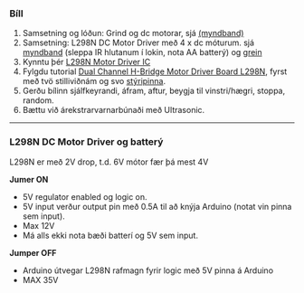 ### Bíll
1. Samsetning og lóðun: Grind og dc motorar, sjá [(myndband)](https://youtu.be/oCacTJyINAM) 
1. Samsetning: L298N DC Motor Driver með 4 x dc móturum. sjá [myndband](https://youtu.be/WlQ-E6P1jkY) (sleppa IR hlutanum í lokin, nota AA batterý) og [grein](https://www.instructables.com/Simple-CAR-Arduino-IR-Controlled/)
1. Kynntu þér [L298N Motor Driver IC](https://lastminuteengineers.com/l298n-dc-stepper-driver-arduino-tutorial/#l298n-motor-driver-ic) 
1. Fylgdu tutorial [Dual Channel H-Bridge Motor Driver Board L298N](https://dronebotworkshop.com/dc-motors-l298n-h-bridge/), fyrst með tvö stilliviðnám og svo [stýripinna](https://lastminuteengineers.com/joystick-interfacing-arduino-processing/).
1. Gerðu bílinn sjálfkeyrandi, áfram, aftur, beygja til vinstri/hægri, stoppa, random.
1. Bættu við árekstrarvarnarbúnaði með Ultrasonic.

---

### L298N DC Motor Driver og batterý
L298N er með 2V drop, t.d. 6V mótor fær þá mest 4V

**Jumer ON**
- 5V regulator enabled og logic on.
- 5V input verður output pin með 0.5A til að knýja Arduino (notat vin pinna sem input).
- Max 12V
- Má alls ekki nota bæði batterí og 5V sem input.

**Jumper OFF**
- Arduino útvegar L298N rafmagn fyrir logic með 5V pinna á Arduino
- MAX 35V


